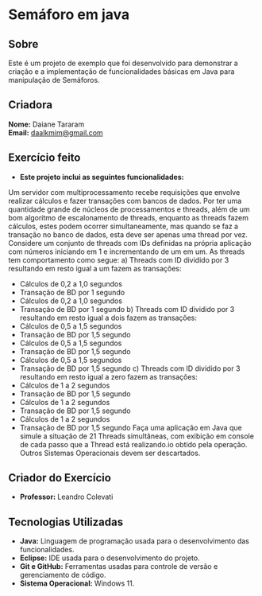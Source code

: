 # Semáforo em java 

## Sobre

Este é um projeto de exemplo que foi desenvolvido para demonstrar a criação e a  implementação de funcionalidades básicas em Java para manipulação de Semáforos.

## Criadora

**Nome:** Daiane Tararam  
**Email:** daalkmim@gmail.com 

## Exercício feito

- **Este projeto inclui as seguintes funcionalidades:**

Um servidor com multiprocessamento recebe requisições que envolve realizar cálculos e fazer transações com bancos de dados. Por ter uma quantidade grande de núcleos de processamentos e threads, além de um bom algoritmo de escalonamento de threads, enquanto as threads fazem cálculos, estes podem ocorrer simultaneamente, mas
quando se faz a transação no banco de dados, esta deve ser apenas uma thread por vez. Considere um conjunto de threads com IDs definidas na própria aplicação com números iniciando em 1 e incrementando de um em um. As threads tem comportamento como segue:
a) Threads com ID dividido por 3 resultando em resto igual a um fazem as transações:
- Cálculos de 0,2 a 1,0 segundos
- Transação de BD por 1 segundo
- Cálculos de 0,2 a 1,0 segundos
- Transação de BD por 1 segundo
b) Threads com ID dividido por 3 resultando em resto igual a dois fazem as transações:
- Cálculos de 0,5 a 1,5 segundos
- Transação de BD por 1,5 segundo
- Cálculos de 0,5 a 1,5 segundos
- Transação de BD por 1,5 segundo
- Cálculos de 0,5 a 1,5 segundos
- Transação de BD por 1,5 segundo
c) Threads com ID dividido por 3 resultando em resto igual a zero fazem as transações:
- Cálculos de 1 a 2 segundos
- Transação de BD por 1,5 segundo
- Cálculos de 1 a 2 segundos
- Transação de BD por 1,5 segundo
- Cálculos de 1 a 2 segundos
- Transação de BD por 1,5 segundo
Faça uma aplicação em Java que simule a situação de 21 Threads simultâneas, com exibição em console de cada passo que a Thread está realizando.io obtido pela operação. Outros Sistemas Operacionais devem ser descartados.

## Criador do Exercício 
- **Professor:** Leandro Colevati

## Tecnologias Utilizadas

- **Java:** Linguagem de programação usada para o desenvolvimento das funcionalidades.
- **Eclipse:** IDE usada para o desenvolvimento do projeto.
- **Git e GitHub:** Ferramentas usadas para controle de versão e gerenciamento de código.
- **Sistema Operacional:** Windows 11.
